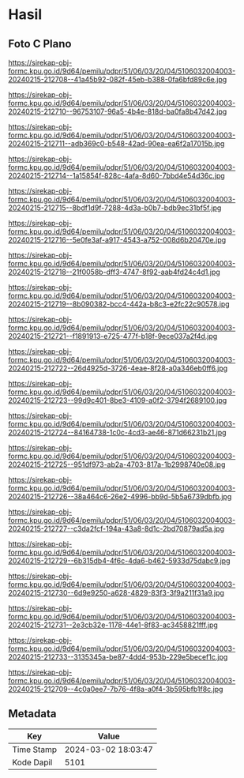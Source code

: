 # Hasil

## Foto C Plano

https://sirekap-obj-formc.kpu.go.id/9d64/pemilu/pdpr/51/06/03/20/04/5106032004003-20240215-212708--41a45b92-082f-45eb-b388-0fa6bfd89c6e.jpg

https://sirekap-obj-formc.kpu.go.id/9d64/pemilu/pdpr/51/06/03/20/04/5106032004003-20240215-212710--96753107-96a5-4b4e-818d-ba0fa8b47d42.jpg

https://sirekap-obj-formc.kpu.go.id/9d64/pemilu/pdpr/51/06/03/20/04/5106032004003-20240215-212711--adb369c0-b548-42ad-90ea-ea6f2a17015b.jpg

https://sirekap-obj-formc.kpu.go.id/9d64/pemilu/pdpr/51/06/03/20/04/5106032004003-20240215-212714--1a15854f-828c-4afa-8d60-7bbd4e54d36c.jpg

https://sirekap-obj-formc.kpu.go.id/9d64/pemilu/pdpr/51/06/03/20/04/5106032004003-20240215-212715--8bdf1d9f-7288-4d3a-b0b7-bdb9ec31bf5f.jpg

https://sirekap-obj-formc.kpu.go.id/9d64/pemilu/pdpr/51/06/03/20/04/5106032004003-20240215-212716--5e0fe3af-a917-4543-a752-008d6b20470e.jpg

https://sirekap-obj-formc.kpu.go.id/9d64/pemilu/pdpr/51/06/03/20/04/5106032004003-20240215-212718--21f0058b-dff3-4747-8f92-aab4fd24c4d1.jpg

https://sirekap-obj-formc.kpu.go.id/9d64/pemilu/pdpr/51/06/03/20/04/5106032004003-20240215-212719--8b090382-bcc4-442a-b8c3-e2fc22c90578.jpg

https://sirekap-obj-formc.kpu.go.id/9d64/pemilu/pdpr/51/06/03/20/04/5106032004003-20240215-212721--f1891913-e725-477f-b18f-9ece037a2f4d.jpg

https://sirekap-obj-formc.kpu.go.id/9d64/pemilu/pdpr/51/06/03/20/04/5106032004003-20240215-212722--26d4925d-3726-4eae-8f28-a0a346eb0ff6.jpg

https://sirekap-obj-formc.kpu.go.id/9d64/pemilu/pdpr/51/06/03/20/04/5106032004003-20240215-212723--99d9c401-8be3-4109-a0f2-3794f2689100.jpg

https://sirekap-obj-formc.kpu.go.id/9d64/pemilu/pdpr/51/06/03/20/04/5106032004003-20240215-212724--84164738-1c0c-4cd3-ae46-871d66231b21.jpg

https://sirekap-obj-formc.kpu.go.id/9d64/pemilu/pdpr/51/06/03/20/04/5106032004003-20240215-212725--951df973-ab2a-4703-817a-1b2998740e08.jpg

https://sirekap-obj-formc.kpu.go.id/9d64/pemilu/pdpr/51/06/03/20/04/5106032004003-20240215-212726--38a464c6-26e2-4996-bb9d-5b5a6739dbfb.jpg

https://sirekap-obj-formc.kpu.go.id/9d64/pemilu/pdpr/51/06/03/20/04/5106032004003-20240215-212727--c3da2fcf-194a-43a8-8d1c-2bd70879ad5a.jpg

https://sirekap-obj-formc.kpu.go.id/9d64/pemilu/pdpr/51/06/03/20/04/5106032004003-20240215-212729--6b315db4-4f6c-4da6-b462-5933d75dabc9.jpg

https://sirekap-obj-formc.kpu.go.id/9d64/pemilu/pdpr/51/06/03/20/04/5106032004003-20240215-212730--6d9e9250-a628-4829-83f3-3f9a211f31a9.jpg

https://sirekap-obj-formc.kpu.go.id/9d64/pemilu/pdpr/51/06/03/20/04/5106032004003-20240215-212731--2e3cb32e-1178-44e1-8f83-ac3458821fff.jpg

https://sirekap-obj-formc.kpu.go.id/9d64/pemilu/pdpr/51/06/03/20/04/5106032004003-20240215-212733--3135345a-be87-4dd4-953b-229e5becef1c.jpg

https://sirekap-obj-formc.kpu.go.id/9d64/pemilu/pdpr/51/06/03/20/04/5106032004003-20240215-212709--4c0a0ee7-7b76-4f8a-a0f4-3b595bfb1f8c.jpg


## Metadata

| Key        | Value               |
| ---------- | ------------------- |
| Time Stamp | 2024-03-02 18:03:47 |
| Kode Dapil | 5101                |



